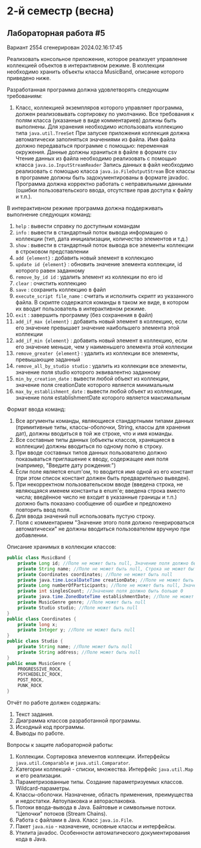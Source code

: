 # 2-й семестр (весна)
## Лабораторная работа #5
Вариант 2554 сгенерирован 2024.02.16:17:45

Реализовать консольное приложение, которое реализует управление коллекцией объектов в интерактивном режиме. В коллекции необходимо хранить объекты класса MusicBand, описание которого приведено ниже.

Разработанная программа должна удовлетворять следующим требованиям:

1. Класс, коллекцией экземпляров которого управляет программа, должен реализовывать сортировку по умолчанию.
Все требования к полям класса (указанные в виде комментариев) должны быть выполнены.
Для хранения необходимо использовать коллекцию типа `java.util.TreeSet`
При запуске приложения коллекция должна автоматически заполняться значениями из файла.
Имя файла должно передаваться программе с помощью: переменная окружения.
Данные должны храниться в файле в формате csv
Чтение данных из файла необходимо реализовать с помощью класса `java.io.InputStreamReader`
Запись данных в файл необходимо реализовать с помощью класса `java.io.FileOutputStream`
Все классы в программе должны быть задокументированы в формате javadoc.
Программа должна корректно работать с неправильными данными (ошибки пользовательского ввода, отсутствие прав доступа к файлу и т.п.).

В интерактивном режиме программа должна поддерживать выполнение следующих команд:

1. `help` : вывести справку по доступным командам
2. `info` : вывести в стандартный поток вывода информацию о коллекции (тип, дата инициализации, количество элементов и т.д.)
3. `show` : вывести в стандартный поток вывода все элементы коллекции в строковом представлении
4. `add {element}` : добавить новый элемент в коллекцию
5. `update id {element}` : обновить значение элемента коллекции, id которого равен заданному
6. `remove_by_id id` : удалить элемент из коллекции по его id
7. `clear` : очистить коллекцию
8. `save` : сохранить коллекцию в файл
9. `execute_script file_name` : считать и исполнить скрипт из указанного файла. В скрипте содержатся команды в таком же виде, в котором их вводит пользователь в интерактивном режиме.
10. `exit` : завершить программу (без сохранения в файл)
11. `add_if_max {element}` : добавить новый элемент в коллекцию, если его значение превышает значение наибольшего элемента этой коллекции
12. `add_if_min {element}` : добавить новый элемент в коллекцию, если его значение меньше, чем у наименьшего элемента этой коллекции
13. `remove_greater {element}` : удалить из коллекции все элементы, превышающие заданный
14. `remove_all_by_studio studio` : удалить из коллекции все элементы, значение поля studio которого эквивалентно заданному
15. `min_by_creation_date` : вывести любой объект из коллекции, значение поля creationDate которого является минимальным
16. `max_by_establishment_date` : вывести любой объект из коллекции, значение поля establishmentDate которого является максимальным

Формат ввода команд:

1. Все аргументы команды, являющиеся стандартными типами данных (примитивные типы, классы-оболочки, String, классы для хранения дат), должны вводиться в той же строке, что и имя команды.
2. Все составные типы данных (объекты классов, хранящиеся в коллекции) должны вводиться по одному полю в строку.
3. При вводе составных типов данных пользователю должно показываться приглашение к вводу, содержащее имя поля (например, "Введите дату рождения:")
4. Если поле является enum'ом, то вводится имя одной из его констант (при этом список констант должен быть предварительно выведен).
5. При некорректном пользовательском вводе (введена строка, не являющаяся именем константы в enum'е; введена строка вместо числа; введённое число не входит в указанные границы и т.п.) должно быть показано сообщение об ошибке и предложено повторить ввод поля.
6. Для ввода значений null использовать пустую строку.
7. Поля с комментарием "Значение этого поля должно генерироваться автоматически" не должны вводиться пользователем вручную при добавлении.

Описание хранимых в коллекции классов:

```java
public class MusicBand {
    private Long id; //Поле не может быть null, Значение поля должно быть больше 0, Значение этого поля должно быть уникальным, Значение этого поля должно генерироваться автоматически
    private String name; //Поле не может быть null, Строка не может быть пустой
    private Coordinates coordinates; //Поле не может быть null
    private java.time.LocalDateTime creationDate; //Поле не может быть null, Значение этого поля должно генерироваться автоматически
    private Long numberOfParticipants; //Поле не может быть null, Значение поля должно быть больше 0
    private int singlesCount; //Значение поля должно быть больше 0
    private java.time.ZonedDateTime establishmentDate; //Поле не может быть null
    private MusicGenre genre; //Поле может быть null
    private Studio studio; //Поле может быть null
}
public class Coordinates {
    private long x;
    private Integer y; //Поле не может быть null
}
public class Studio {
    private String name; //Поле может быть null
    private String address; //Поле может быть null
}
public enum MusicGenre {
    PROGRESSIVE_ROCK,
    PSYCHEDELIC_ROCK,
    POST_ROCK,
    PUNK_ROCK
}
```

Отчёт по работе должен содержать:

1. Текст задания.
2. Диаграмма классов разработанной программы.
3. Исходный код программы.
4. Выводы по работе.

Вопросы к защите лабораторной работы:

1. Коллекции. Сортировка элементов коллекции. Интерфейсы `java.util.Comparable` и `java.util.Comparator`.
2. Категории коллекций - списки, множества. Интерфейс `java.util.Map` и его реализации.
3. Параметризованные типы. Создание параметризуемых классов. Wildcard-параметры.
4. Классы-оболочки. Назначение, область применения, преимущества и недостатки. Автоупаковка и автораспаковка.
5. Потоки ввода-вывода в Java. Байтовые и символьные потоки. "Цепочки" потоков (Stream Chains).
6. Работа с файлами в Java. Класс `java.io.File`.
7. Пакет `java.nio` - назначение, основные классы и интерфейсы.
8. Утилита javadoc. Особенности автоматического документирования кода в Java.

